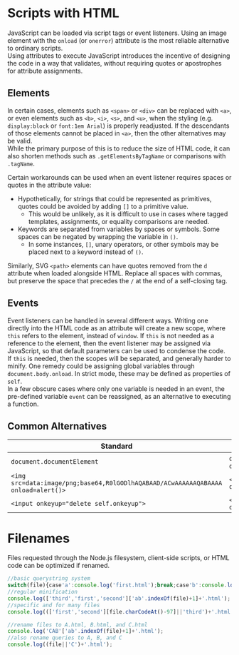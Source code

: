 # Scripts with HTML
JavaScript can be loaded via script tags or event listeners. Using an image element with the `onload` (or `onerror`) attribute is the most reliable alternative to ordinary scripts.  
Using attributes to execute JavaScript introduces the incentive of designing the code in a way that validates, without requiring quotes or apostrophes for attribute assignments.
## Elements
In certain cases, elements such as `<span>` or `<div>` can be replaced with `<a>`, or even elements such as `<b>`, `<i>`, `<s>`, and `<u>`, when the styling (e.g. `display:block` or `font:1em Arial`) is properly readjusted. If the descendants of those elements cannot be placed in `<a>`, then the other alternatives may be valid.  
While the primary purpose of this is to reduce the size of HTML code, it can also shorten methods such as `.getElementsByTagName` or comparisons with `.tagName`.  
  
Certain workarounds can be used when an event listener requires spaces or quotes in the attribute value:  
* Hypothetically, for strings that could be represented as primitives, quotes could be avoided by adding `[]` to a primitive value.
  * This would be unlikely, as it is difficult to use in cases where tagged templates, assignments, or equality comparisons are needed.
* Keywords are separated from variables by spaces or symbols. Some spaces can be negated by wrapping the variable in `()`.
  * In some instances, `[]`, unary operators, or other symbols may be placed next to a keyword instead of `()`.
  
Similarly, SVG `<path>` elements can have quotes removed from the `d` attribute when loaded alongside HTML. Replace all spaces with commas, but preserve the space that precedes the `/` at the end of a self-closing tag.
## Events
Event listeners can be handled in several different ways. Writing one directly into the HTML code as an attribute will create a new scope, where `this` refers to the element, instead of `window`. If `this` is not needed as a reference to the element, then the event listener may be assigned via JavaScript, so that default parameters can be used to condense the code.  
If `this` is needed, then the scopes will be separated, and generally harder to minify. One remedy could be assigning global variables through `document.body.onload`. In strict mode, these may be defined as properties of `self`.  
In a few obscure cases where only one variable is needed in an event, the pre-defined variable `event` can be reassigned, as an alternative to executing a function.
## Common Alternatives
Standard | Substitute
------ | ----------
`document.documentElement` | `document.all[0]` or `document.lastChild`
`<img src=data:image/png;base64,R0lGODlhAQABAAD/ACwAAAAAAQABAAAA onload=alert()>` | `<img src hidden onerror=alert()>`
`<input onkeyup="delete self.onkeyup">` | `<input onkeyup=delete(self.onkeyup)>`
# Filenames
Files requested through the Node.js filesystem, client-side scripts, or HTML code can be optimized if renamed.
```js
//basic querystring system
switch(file){case'a':console.log('first.html');break;case'b':console.log('second.html');break;default:console.log('third.html')}
//regular minification
console.log(['third','first','second']['ab'.indexOf(file)+1]+'.html');
//specific and for many files
console.log((['first','second'][file.charCodeAt()-97]||'third')+'.html');

//rename files to A.html, B.html, and C.html
console.log('CAB'['ab'.indexOf(file)+1]+'.html');
//also rename queries to A, B, and C
console.log((file||'C')+'.html');
```
